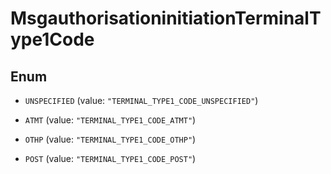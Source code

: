 

# MsgauthorisationinitiationTerminalType1Code

## Enum


* `UNSPECIFIED` (value: `"TERMINAL_TYPE1_CODE_UNSPECIFIED"`)

* `ATMT` (value: `"TERMINAL_TYPE1_CODE_ATMT"`)

* `OTHP` (value: `"TERMINAL_TYPE1_CODE_OTHP"`)

* `POST` (value: `"TERMINAL_TYPE1_CODE_POST"`)



